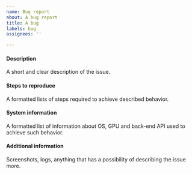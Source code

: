 ```yaml
---
name: Bug report
about: A bug report
title: A bug
labels: bug
assignees: ''

---
```


#### Description
A short and clear description of the issue.  

#### Steps to reproduce
A formatted lists of steps required to achieve described behavior.  

#### System information
A formatted list of information about OS, GPU and back-end API used to achieve such behavior.

#### Additional information
Screenshots, logs, anything that has a possibility of describing the issue more.
